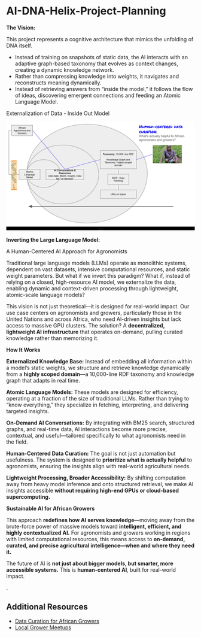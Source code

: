 # AI-DNA-Helix-Project-Planning

**The Vision:**

This project represents a cognitive architecture that mimics the unfolding of DNA itself.

- Instead of training on snapshots of static data, the AI interacts with an adaptive graph-based taxonomy that evolves as context changes, creating a dynamic knowledge network.
- Rather than compressing knowledge into weights, it navigates and reconstructs meaning dynamically.
- Instead of retrieving answers from “inside the model,” it follows the flow of ideas, discovering emergent connections and feeding an Atomic Language Model.


Externalization of Data - Inside Out Model

![alt text](image.png)

**Inverting the Large Language Model:**

A Human-Centered AI Approach for Agronomists  

Traditional large language models (LLMs) operate as monolithic systems, dependent on vast datasets, intensive computational resources, and static weight parameters. But what if we invert this paradigm? What if, instead of relying on a closed, high-resource AI model, we externalize the data, enabling dynamic and context-driven processing through lightweight, atomic-scale language models?  

This vision is not just theoretical—it is designed for real-world impact. Our use case centers on agronomists and growers, particularly those in the United Nations and across Africa, who need AI-driven insights but lack access to massive GPU clusters. The solution? A **decentralized, lightweight AI infrastructure** that operates on-demand, pulling curated knowledge rather than memorizing it.  

**How It Works**  

**Externalized Knowledge Base:** Instead of embedding all information within a model’s static weights, we structure and retrieve knowledge dynamically from a **highly scoped domain**—a 10,000-line RDF taxonomy and knowledge graph that adapts in real time.  

**Atomic Language Models:** These models are designed for efficiency, operating at a fraction of the size of traditional LLMs. Rather than trying to “know everything,” they specialize in fetching, interpreting, and delivering targeted insights.  

**On-Demand AI Conversations:** By integrating with BM25 search, structured graphs, and real-time data, AI interactions become more precise, contextual, and useful—tailored specifically to what agronomists need in the field.  

**Human-Centered Data Curation:** The goal is not just automation but usefulness. The system is designed to **prioritize what is actually helpful** to agronomists, ensuring the insights align with real-world agricultural needs.  

**Lightweight Processing, Broader Accessibility:** By shifting computation away from heavy model inference and onto structured retrieval, we make AI insights accessible **without requiring high-end GPUs or cloud-based supercomputing.**  

**Sustainable AI for African Growers**

This approach **redefines how AI serves knowledge**—moving away from the brute-force power of massive models toward **intelligent, efficient, and highly contextualized AI.** For agronomists and growers working in regions with limited computational resources, this means access to **on-demand, curated, and precise agricultural intelligence—when and where they need it.**  

The future of AI is **not just about bigger models, but smarter, more accessible systems.** This is **human-centered AI**, built for real-world impact.  

.

## Additional Resources
- [Data Curation for African Growers](data-curation-african-growers.md)
- [Local Grower Meetups](local-grower-meetups.md)